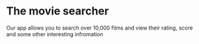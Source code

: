 # The movie searcher

Our app allows you to search over 10,000 films and view their rating, score and some other interesting infromation
